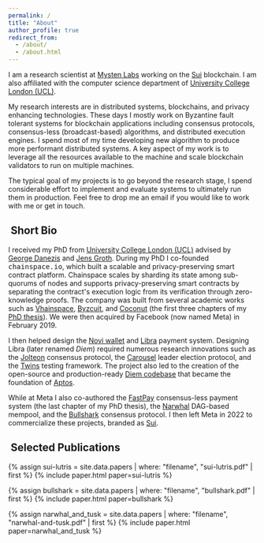 ```yaml
---
permalink: /
title: "About"
author_profile: true
redirect_from:
  - /about/
  - /about.html
---
```


I am a research scientist at [Mysten Labs](https://mystenlabs.com) working on the [Sui](https://sui.io) blockchain. I am also affiliated with the computer science department of [University College London (UCL)](https://www.ucl.ac.uk).

My research interests are in distributed systems, blockchains, and privacy enhancing technologies. These days I mostly work on Byzantine fault tolerant systems for blockchain applications including consensus protocols, consensus-less (broadcast-based) algorithms, and distributed execution engines.
I spend most of my time developing new algorithm to produce more performant distributed systems. A key aspect of my work is to leverage all the resources available to the machine and scale blockchain validators to run on multiple machines.

The typical goal of my projects is to go beyond the research stage, I spend considerable effort to implement and evaluate systems to ultimately run them in production. Feel free to drop me an email if you would like to work with me or get in touch.

<!-- <i class="fas fa-envelope"></i> alberto.sonnino@ucl.ac.uk<br>
<i class="fas fa-envelope"></i> alberto@mystenlabs.com -->

##  Short Bio

I received my PhD from [University College London (UCL)](https://www.ucl.ac.uk) advised by [George Danezis](http://www0.cs.ucl.ac.uk/staff/G.Danezis/) and [Jens Groth](http://www0.cs.ucl.ac.uk/staff/j.groth/). During my PhD I co-founded <kbd>chainspace.io</kbd>, which built a scalable and privacy-preserving smart contract platform. Chainspace scales by sharding its state among sub-quorums of nodes and supports privacy-preserving smart contracts by separating the contract's execution logic from its verification through zero-knowledge proofs. The company was built from several academic works such as [Vhainspace](/papers/chainspace.pdf), [Byzcuit](/papers/byzcuit.pdf), and [Coconut](/papers/coconut.pdf) (the first three chapters of my [PhD thesis](/papers/ucl-phd.pdf)). We were then acquired by Facebook (now named Meta) in February 2019.

I then helped design the [Novi wallet](https://www.facebook.com/help/1388094248345081/) and [Libra](https://www.diem.com/en-us/) payment system. Designing Libra (later renamed _Diem_) required numerous research innovations such as the [Jolteon](/papers/jolteon-and-ditto.pdf) consensus protocol, the [Carousel](/papers/carousel.pdf) leader election protocol, and the [Twins](/papers/twins.pdf) testing framework. The project also led to the creation of the open-source and production-ready [Diem codebase](https://github.com/diem/diem) that became the foundation of [Aptos](https://aptoslabs.com).

While at Meta I also co-authored the [FastPay](/papers/fastpay.pdf) consensus-less payment system (the last chapter of my PhD thesis), the [Narwhal](/papers/narwhal-and-tusk.pdf) DAG-based mempool, and the [Bullshark](/papers/bullshark.pdf) consensus protocol. I then left Meta in 2022 to commercialize these projects, branded as [Sui](https://sui.io).

##  Selected Publications

{% assign sui-lutris = site.data.papers | where: "filename", "sui-lutris.pdf" | first %}
{% include paper.html paper=sui-lutris %}

{% assign bullshark = site.data.papers | where: "filename", "bullshark.pdf" | first %}
{% include paper.html paper=bullshark %}

{% assign narwhal_and_tusk = site.data.papers | where: "filename", "narwhal-and-tusk.pdf" | first %}
{% include paper.html paper=narwhal_and_tusk %}
